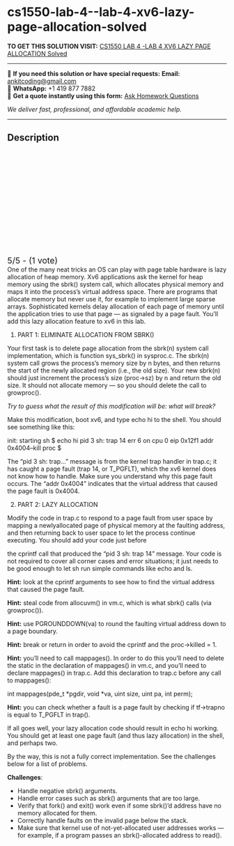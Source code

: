 # cs1550-lab-4--lab-4-xv6-lazy-page-allocation-solved
**TO GET THIS SOLUTION VISIT:** [CS1550 LAB 4 -LAB 4 XV6 LAZY PAGE ALLOCATION Solved](https://www.ankitcodinghub.com/product/cs1550-lab-4-lab-4-xv6-lazy-page-allocation-solved/)


---

📩 **If you need this solution or have special requests:** **Email:** ankitcoding@gmail.com  
📱 **WhatsApp:** +1 419 877 7882  
📄 **Get a quote instantly using this form:** [Ask Homework Questions](https://www.ankitcodinghub.com/services/ask-homework-questions/)

*We deliver fast, professional, and affordable academic help.*

---

<h2>Description</h2>



<div class="kk-star-ratings kksr-auto kksr-align-center kksr-valign-top" data-payload="{&quot;align&quot;:&quot;center&quot;,&quot;id&quot;:&quot;52026&quot;,&quot;slug&quot;:&quot;default&quot;,&quot;valign&quot;:&quot;top&quot;,&quot;ignore&quot;:&quot;&quot;,&quot;reference&quot;:&quot;auto&quot;,&quot;class&quot;:&quot;&quot;,&quot;count&quot;:&quot;1&quot;,&quot;legendonly&quot;:&quot;&quot;,&quot;readonly&quot;:&quot;&quot;,&quot;score&quot;:&quot;5&quot;,&quot;starsonly&quot;:&quot;&quot;,&quot;best&quot;:&quot;5&quot;,&quot;gap&quot;:&quot;4&quot;,&quot;greet&quot;:&quot;Rate this product&quot;,&quot;legend&quot;:&quot;5\/5 - (1 vote)&quot;,&quot;size&quot;:&quot;24&quot;,&quot;title&quot;:&quot;CS1550 LAB 4 -LAB 4 XV6 LAZY PAGE ALLOCATION&nbsp;Solved&quot;,&quot;width&quot;:&quot;138&quot;,&quot;_legend&quot;:&quot;{score}\/{best} - ({count} {votes})&quot;,&quot;font_factor&quot;:&quot;1.25&quot;}">

<div class="kksr-stars">

<div class="kksr-stars-inactive">
            <div class="kksr-star" data-star="1" style="padding-right: 4px">


<div class="kksr-icon" style="width: 24px; height: 24px;"></div>
        </div>
            <div class="kksr-star" data-star="2" style="padding-right: 4px">


<div class="kksr-icon" style="width: 24px; height: 24px;"></div>
        </div>
            <div class="kksr-star" data-star="3" style="padding-right: 4px">


<div class="kksr-icon" style="width: 24px; height: 24px;"></div>
        </div>
            <div class="kksr-star" data-star="4" style="padding-right: 4px">


<div class="kksr-icon" style="width: 24px; height: 24px;"></div>
        </div>
            <div class="kksr-star" data-star="5" style="padding-right: 4px">


<div class="kksr-icon" style="width: 24px; height: 24px;"></div>
        </div>
    </div>

<div class="kksr-stars-active" style="width: 138px;">
            <div class="kksr-star" style="padding-right: 4px">


<div class="kksr-icon" style="width: 24px; height: 24px;"></div>
        </div>
            <div class="kksr-star" style="padding-right: 4px">


<div class="kksr-icon" style="width: 24px; height: 24px;"></div>
        </div>
            <div class="kksr-star" style="padding-right: 4px">


<div class="kksr-icon" style="width: 24px; height: 24px;"></div>
        </div>
            <div class="kksr-star" style="padding-right: 4px">


<div class="kksr-icon" style="width: 24px; height: 24px;"></div>
        </div>
            <div class="kksr-star" style="padding-right: 4px">


<div class="kksr-icon" style="width: 24px; height: 24px;"></div>
        </div>
    </div>
</div>


<div class="kksr-legend" style="font-size: 19.2px;">
            5/5 - (1 vote)    </div>
    </div>
One of the many neat tricks an OS can play with page table hardware is lazy allocation of heap memory. Xv6 applications ask the kernel for heap memory using the sbrk() system call, which allocates physical memory and maps it into the process’s virtual address space. There are programs that allocate memory but never use it, for example to implement large sparse arrays. Sophisticated kernels delay allocation of each page of memory until the application tries to use that page — as signaled by a page fault. You’ll add this lazy allocation feature to xv6 in this lab.

1. PART 1: ELIMINATE ALLOCATION FROM SBRK()

Your first task is to delete page allocation from the sbrk(n) system call implementation, which is function sys_sbrk() in sysproc.c. The sbrk(n) system call grows the process’s memory size by n bytes, and then returns the start of the newly allocated region (i.e., the old size). Your new sbrk(n) should just increment the process’s size (proc-&gt;sz) by n and return the old size. It should not allocate memory — so you should delete the call to growproc().

<em>Try to guess what the result of this modification will be: what will break? </em>

Make this modification, boot xv6, and type echo hi to the shell. You should see something like this:

init: starting sh $ echo hi pid 3 sh: trap 14 err 6 on cpu 0 eip 0x12f1 addr 0x4004–kill proc $

The “pid 3 sh: trap…” message is from the kernel trap handler in trap.c; it has caught a page fault (trap 14, or T_PGFLT), which the xv6 kernel does not know how to handle. Make sure you understand why this page fault occurs. The “addr 0x4004” indicates that the virtual address that caused the page fault is 0x4004.

2. PART 2: LAZY ALLOCATION

Modify the code in trap.c to respond to a page fault from user space by mapping a newlyallocated page of physical memory at the faulting address, and then returning back to user space to let the process continue executing. You should add your code just before

the cprintf call that produced the “pid 3 sh: trap 14” message. Your code is not required to cover all corner cases and error situations; it just needs to be good enough to let sh run simple commands like echo and ls.

<strong>Hint:</strong> look at the cprintf arguments to see how to find the virtual address that caused the page fault.

<strong>Hint:</strong> steal code from allocuvm() in vm.c, which is what sbrk() calls (via growproc()).

<strong>Hint:</strong> use PGROUNDDOWN(va) to round the faulting virtual address down to a page boundary.

<strong>Hint:</strong> break or return in order to avoid the cprintf and the proc-&gt;killed = 1.

<strong>Hint:</strong> you’ll need to call mappages(). In order to do this you’ll need to delete the static in the declaration of mappages() in vm.c, and you’ll need to declare mappages() in trap.c. Add this declaration to trap.c before any call to mappages():

int mappages(pde_t *pgdir, void *va, uint size, uint pa, int perm);

<strong>Hint:</strong> you can check whether a fault is a page fault by checking if tf-&gt;trapno is equal to T_PGFLT in trap().

If all goes well, your lazy allocation code should result in echo hi working. You should get at least one page fault (and thus lazy allocation) in the shell, and perhaps two.

By the way, this is not a fully correct implementation. See the challenges below for a list of problems.

<strong>Challenges</strong>:

<ul>
<li>Handle negative sbrk() arguments.</li>
<li>Handle error cases such as sbrk() arguments that are too large.</li>
<li>Verify that fork() and exit() work even if some sbrk()’d address have no memory allocated for them.</li>
<li>Correctly handle faults on the invalid page below the stack.</li>
<li>Make sure that kernel use of not-yet-allocated user addresses works — for example, if a program passes an sbrk()-allocated address to read().</li>
</ul>

